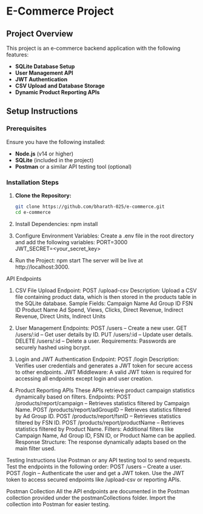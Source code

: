 # E-Commerce Project

## Project Overview
This project is an e-commerce backend application with the following features:
- **SQLite Database Setup**
- **User Management API**
- **JWT Authentication**
- **CSV Upload and Database Storage**
- **Dynamic Product Reporting APIs**

## Setup Instructions

### Prerequisites
Ensure you have the following installed:
- **Node.js** (v14 or higher)
- **SQLite** (included in the project)
- **Postman** or a similar API testing tool (optional)

### Installation Steps
1. **Clone the Repository:**
   ```bash
   git clone https://github.com/bharath-025/e-commerce.git
   cd e-commerce

2. Install Dependencies:
    npm install

3. Configure Environment Variables: Create a .env file in the root directory and add the following variables:
    PORT=3000  
    JWT_SECRET=<your_secret_key>

4. Run the Project:
    npm start
    The server will be live at http://localhost:3000.

API Endpoints
1. CSV File Upload
Endpoint: POST /upload-csv
Description: Upload a CSV file containing product data, which is then stored in the products table in the SQLite database.
Sample Fields:
Campaign Name
Ad Group ID
FSN ID
Product Name
Ad Spend, Views, Clicks, Direct Revenue, Indirect Revenue, Direct Units, Indirect Units

2. User Management
Endpoints:
POST /users – Create a new user.
GET /users/:id – Get user details by ID.
PUT /users/:id – Update user details.
DELETE /users/:id – Delete a user.
Requirements:
Passwords are securely hashed using bcrypt.

3. Login and JWT Authentication
Endpoint: POST /login
Description: Verifies user credentials and generates a JWT token for secure access to other endpoints.
JWT Middleware:
A valid JWT token is required for accessing all endpoints except login and user creation.

4. Product Reporting APIs
These APIs retrieve product campaign statistics dynamically based on filters.
Endpoints:
POST /products/report/campaign – Retrieves statistics filtered by Campaign Name.
POST /products/report/adGroupID – Retrieves statistics filtered by Ad Group ID.
POST /products/report/fsnID – Retrieves statistics filtered by FSN ID.
POST /products/report/productName – Retrieves statistics filtered by Product Name.
Filters: Additional filters like Campaign Name, Ad Group ID, FSN ID, or Product Name can be applied.
Response Structure: The response dynamically adapts based on the main filter used.

Testing Instructions
Use Postman or any API testing tool to send requests.
Test the endpoints in the following order:
POST /users – Create a user.
POST /login – Authenticate the user and get a JWT token.
Use the JWT token to access secured endpoints like /upload-csv or reporting APIs.


Postman Collection
All the API endpoints are documented in the Postman collection provided under the postmanCollections folder. Import the collection into Postman for easier testing.

